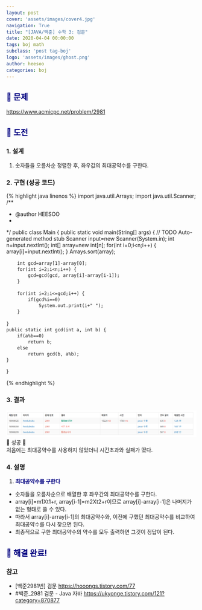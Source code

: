 ```yaml
---
layout: post
cover: 'assets/images/cover4.jpg'
navigation: True
title: "[JAVA/백준] 수학 3: 검문"
date: 2020-04-04 00:00:00
tags: boj math
subclass: 'post tag-boj'
logo: 'assets/images/ghost.png'
author: heesoo
categories: boj
---
```

## <span style="color:navy">👀 문제</span>
<https://www.acmicpc.net/problem/2981>

## <span style="color:navy">👊 도전</span>

### 1. 설계
1. 숫자들을 오름차순 정렬한 후, 좌우값의 최대공약수를 구한다.

### 2. 구현 (성공 코드)
{% highlight java linenos %}
import java.util.Arrays;
import java.util.Scanner;
/**
 * @author HEESOO
 *
 */
public class Main {
	public static void main(String[] args) {
		// TODO Auto-generated method stub
		Scanner input=new Scanner(System.in);
		int n=input.nextInt();
		int[] array=new int[n];
		for(int i=0;i<n;i++) {
			array[i]=input.nextInt();
		}
		Arrays.sort(array);
		
		int gcd=array[1]-array[0];
		for(int i=2;i<n;i++) {
			gcd=gcd(gcd, array[i]-array[i-1]);
		}
		
		for(int i=2;i<=gcd;i++) {
			if(gcd%i==0)
				System.out.print(i+" ");
		}
		
	}
	public static int gcd(int a, int b) {
		if(a%b==0)
			return b;
		else
			return gcd(b, a%b);
	}
}


 {% endhighlight %}

### 3. 결과
![실행결과](./assets/images/200404_1.PNG)
🤟 성공 🤟  
처음에는 최대공약수를 사용하지 않았더니 시간초과와 실패가 떴다.  

### 4. 설명
1. **<span style="color:navy">최대공약수를 구한다</span>**
- 숫자들을 오름차순으로 배열한 후 좌우간의 최대공약수를 구한다.
- array[i]=m1Xt1+r, array[i-1]=m2Xt2+r이므로 array[i]-array[i-1]은 나머지가 없는 형태로 쓸 수 있다.
- 따라서 array[i]-array[i-1]의 최대공약수와, 이전에 구했던 최대공약수를 비교하여 최대공약수를 다시 찾으면 된다.
- 최종적으로 구한 최대공약수의 약수를 모두 출력하면 그것이 정답이 된다.

## <span style="color:navy">👏 해결 완료!</span>

### 참고
- [백준2981번] 검문 <https://hooongs.tistory.com/77>
- #백준_2981 검문 - Java 자바 <https://ukyonge.tistory.com/121?category=870877>

